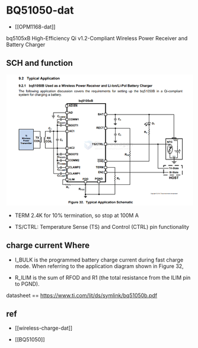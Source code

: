 
# BQ51050-dat

- [[OPM1168-dat]]

bq5105xB High-Efficiency Qi v1.2-Compliant Wireless Power Receiver and Battery Charger



## SCH and function 

![](2025-10-07-17-27-12.png)

- TERM 2.4K for 10% termination, so stop at 100M A

- TS/CTRL: Temperature Sense (TS) and Control (CTRL) pin functionality

## charge current Where 

- I_BULK is the programmed battery charge current during fast charge mode. When referring to the application diagram shown in Figure 32, 

- R_ILIM is the sum of RFOD and R1 (the total resistance from the ILIM pin to PGND).


datasheet == 
https://www.ti.com/lit/ds/symlink/bq51050b.pdf






## ref 

- [[wireless-charge-dat]]

- [[BQ51050]]
